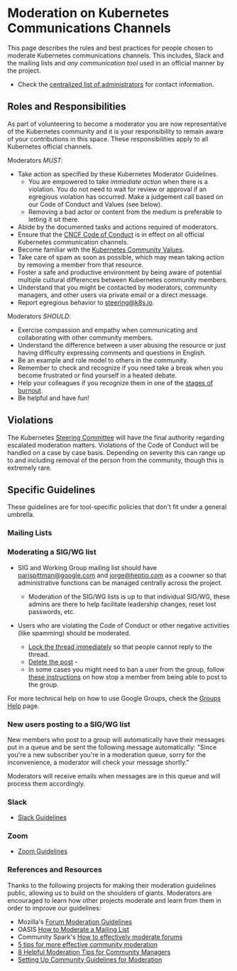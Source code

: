 # Moderation on Kubernetes Communications Channels

This page describes the rules and best practices for people chosen to moderate Kubernetes communications channels. 
This includes, Slack and the mailing lists and _any communication tool_ used in an official manner by the project. 

- Check the [centralized list of administrators](./moderators.md) for contact information.

## Roles and Responsibilities

As part of volunteering to become a moderator you are now representative of the Kubernetes community and it is your responsibility to remain aware of your contributions in this space. 
These responsibilities apply to all Kubernetes official channels. 

Moderators _MUST_:   

- Take action as specified by these Kubernetes Moderator Guidelines.
  - You are empowered to take _immediate action_ when there is a violation. You do not need to wait for review or approval if an egregious violation has occurred. Make a judgement call based on our Code of Conduct and Values (see below). 
  - Removing a bad actor or content from the medium is preferable to letting it sit there. 
- Abide by the documented tasks and actions required of moderators.
- Ensure that the [CNCF Code of Conduct](https://github.com/cncf/foundation/blob/master/code-of-conduct.md) is in effect on all official Kubernetes communication channels.
- Become familiar with the [Kubernetes Community Values](https://github.com/kubernetes/steering/blob/master/values.md).
- Take care of spam as soon as possible, which may mean taking action by removing a member from that resource.
- Foster a safe and productive environment by being aware of potential multiple cultural differences between Kubernetes community members.
- Understand that you might be contacted by moderators, community managers, and other users via private email or a direct message. 
- Report egregious behavior to steering@k8s.io.

Moderators _SHOULD_: 

- Exercise compassion and empathy when communicating and collaborating with other community members.
- Understand the difference between a user abusing the resource or just having difficulty expressing comments and questions in English.
- Be an example and role model to others in the community.
- Remember to check and recognize if you need take a break when you become frustrated or find yourself in a heated debate.
- Help your colleagues if you recognize them in one of the [stages of burnout](https://opensource.com/business/15/12/avoid-burnout-live-happy).
- Be helpful and have fun! 

## Violations

The Kubernetes [Steering Committee](https://github.com/kubernetes/steering) will have the final authority regarding escalated moderation matters.  Violations of the Code of Conduct will be handled on a case by case basis. Depending on severity this can range up to and including removal of the person from the community, though this is extremely rare.

## Specific Guidelines

These guidelines are for tool-specific policies that don't fit under a general umbrella. 

### Mailing Lists

### Moderating a SIG/WG list

- SIG and Working Group mailing list should have parispittman@google.com and jorge@heptio.com as a coowner so that administrative functions can be managed centrally across the project.
  - Moderation of the SIG/WG lists is up to that individual SIG/WG, these admins are there to help facilitate leadership changes, reset lost passwords, etc. 

- Users who are violating the Code of Conduct or other negative activities (like spamming) should be moderated.
  - [Lock the thread immediately](https://support.google.com/groups/answer/2466386?hl=en#) so that people cannot reply to the thread.
  - [Delete the post](https://support.google.com/groups/answer/1046523?hl=en) - 
  - In some cases you might need to ban a user from the group, follow [these instructions](https://support.google.com/groups/answer/2646833?hl=en&ref_topic=2458761#) on how stop a member from being able to post to the group. 

For more technical help on how to use Google Groups, check the [Groups Help](https://support.google.com/groups/answer/2466386?hl=en&ref_topic=2458761) page.

### New users posting to a SIG/WG list
New members who post to a group will automatically have their messages put in a queue and be sent the following message automatically: "Since you're a new subscriber you're in a moderation queue, sorry for the inconvenience, a moderator will check your message shortly."

Moderators will receive emails when messages are in this queue and will process them accordingly.

### Slack

- [Slack Guidelines](./slack-guidelines.md)

### Zoom 

- [Zoom Guidelines](./zoom-guidelines.md)


### References and Resources

Thanks to the following projects for making their moderation guidelines public, allowing us to build on the shoulders of giants.
Moderators are encouraged to learn how other projects moderate and learn from them in order to improve our guidelines:

- Mozilla's [Forum Moderation Guidelines](https://support.mozilla.org/en-US/kb/moderation-guidelines)
- OASIS [How to Moderate a Mailing List](https://www.oasis-open.org/khelp/kmlm/user_help/html/mailing_list_moderation.html)
- Community Spark's [How to effectively moderate forums](http://www.communityspark.com/how-to-effectively-moderate-forums/)
- [5 tips for more effective community moderation](https://www.socialmediatoday.com/social-business/5-tips-more-effective-community-moderation)
- [8 Helpful Moderation Tips for Community Managers](https://sproutsocial.com/insights/tips-community-managers/)
- [Setting Up Community Guidelines for Moderation](https://www.getopensocial.com/blog/community-management/setting-community-guidelines-moderation)
